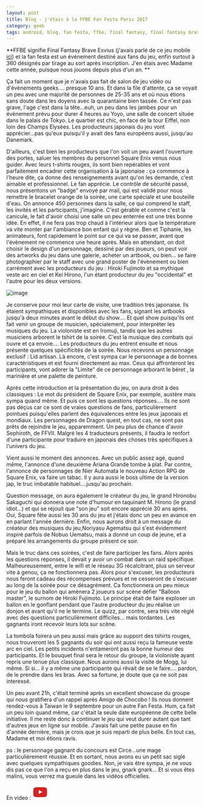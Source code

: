 ```yaml
---
layout: post
title: Blog - j'étais à la FFBE Fan Festa Paris 2017
category: geek
tags: android, blog, fan festa, ffbe, final fantasy, final fantasy brave exvius, geek, Geekeries, jeu video, paris
---
```


**FFBE signifie Final Fantasy Brave Exvius (j'avais parlé de ce jeu mobile <a href="https://cheziceman.wordpress.com/2016/07/14/souvenir-de-gamer-final-fantasy/">ici</a>) et la fan festa est un événement destiné aux fans du jeu, enfin surtout à 360 désignés par tirage au sort après inscription. J'en étais avec Madame cette année, puisque nous jouons depuis plus d'un an. **

Ça fait un moment que je n'avais pas fait de salon de jeu vidéo ou d'évènements geeks.... presque 10 ans. Et dans la file d'attente, ça se voyait un peu avec une majorité de personnes de 25-35 ans et où nous étions sans doute dans les doyens avec la quarantaine bien tassée. Ce n'est pas grave, l'age c'est dans la tête...euh, un peu dans les jambes pour un évènement prévu pour durer 4 heures au Yoyo, une salle de concert située dans le palais de Tokyo. Le quartier est chic, en face de la tour Eiffel, non loin des Champs Elysées. Les producteurs japonais du jeu vont apprécier...pas qu'eux puisqu'il y avait des fans européens aussi, jusqu'au Danemark.

D'ailleurs, c'est bien les producteurs que l'on voit un peu avant l'ouverture des portes, saluer les membres du personnel Square Enix venus nous guider. Avec leurs t-shirts rouges, ils sont bien repérables et vont parfaitement encadrer cette organisation à la japonaise : ça commence à l'heure dite, ça donne des renseignements avant qu'on les demande, c'est aimable et professionnel. Le fan apprécie. Le contrôle de sécurité passé, nous présentons un "badge" envoyé par mail, qui est validé pour nous remettre le bracelet orange de la soirée, une carte spéciale et une bouteille d'eau. On annonce 450 personnes dans la salle, ce qui comprend le staff, les invités et les participants, j'imagine. C'est gérable et comme c'est la canicule, le fait d'avoir choisi une salle un peu enterrée est une très bonne idée. En effet, il ne fera pas trop chaud à l'intérieur alors que la température va vite monter par l'ambiance bon enfant qui y règne. Ben et Tiphanie, les animateurs, font rapidement le point sur ce qui va se passer, avant que l'évènement ne commence une heure après. Mais en attendant, on doit choisir le design d'un personnage, dessiné par des joueurs, on peut voir des artworks du jeu dans une galerie, acheter un artbook, ou bien... se faire photographier par le staff avec une grand poster de l'évènement ou bien carrément avec les producteurs du jeu : Hiroki Fujimoto  et sa mythique veste arc en ciel et Kei Hirono, l'un étant producteur du jeu "occidental" et l'autre pour les deux versions.

![image](https://filedn.eu/llqi9IBxlYouGRXYG2xlROb/img/2017/fffanfesta1.png)

Je conserve pour moi leur carte de visite, une tradition très japonaise. Ils étaient sympathiques et disponibles avec les fans, signant les artbooks jusqu'à deux minutes avant le début du show.... Et quel show puisqu'ils ont fait venir un groupe de musicien, spécialement, pour interpréter les musiques du jeu. La violoniste est en Iromuji, tandis que les autres musiciens arborent le tshirt de la soirée. C'est la musique des combats qui ouvre et ça envoie.... Les producteurs du jeu entrent ensuite et nous présente quelques spécificités de la soirée. Nous recevons un personnage exclusif : Lid artisan. Là encore, c'est sympa car le personnage a de bonnes caractéristiques et est fourni directement au max. Ceux qui affronteront les participants, vont adorer la "Limite" de ce personnage arborant le béret , la marinière et une palette de peinture.

Après cette introduction et la présentation du jeu, on aura droit à des classiques : Le mot du président de Square Enix, par exemple, austère mais sympa quand même. Et puis ce sont les questions réponses.... Ils ne sont pas déçus car ce sont de vraies questions de fans, particulièrement pointues puisqu'elles parlent des équivalences entre les jeux japonais et mondiaux. Les personnages de Dragon quest, en tout cas, ne sont pas prêts de rejoindre le jeu, apparemment. Un peu plus de chance d'avoir Sephiroth, de FFVII. Malgré les 4 traducteurs présents, il faudra le renfort d'une participante pour traduire en japonais des choses très spécifiques à l'univers du jeu.

Vient aussi le moment des annonces. Avec un public assez agé, quand même, l'annonce d'une deuxième Ariana Grande tombe à plat. Par contre, l'annonce de personnages de Nier Automata le nouveau Action RPG de Square Enix, va faire un tabac. Il y aura aussi le boss ultime de la version jap, le truc imbatable habituel....jusqu'au prochain.

Question message, on aura également le créateur du jeu, le grand Hironobu Sakaguchi qui donnera une note d'humour en taquinant M. Hirono (le grand idiot...) et qui se réjouit que "son jeu" soit encore apprécié 30 ans après. Oui, Square fête aussi les 30 ans du jeu et j'étais donc un peu en avance en en parlant l'année dernière. Enfin, nous aurons droit à un message du créateur des musiques du jeu,Noriyasu Agematsu qui s'est évidemment inspiré parfois de Nobuo Uematsu, mais a donné un coup de jeune, et a préparé les arrangements du groupe présent ce soir.

Mais le truc dans ces soirées, c'est de faire participer les fans. Alors après les questions réponses, il devait y avoir un combat dans un raid spécifique. Malheureusement, entre le wifi et le réseau 3G récalcitrant, plus un serveur vite à genou, ça ne fonctionnera pas. Alors pour s'excuser, les producteurs nous feront cadeau des récompenses prévues et ne cesseront de s'excuser au long de la soirée pour ce désagrément. Ca fonctionnera un peu mieux pour le jeu du ballon qui amènera 2 joueurs sur scène défier "Balloon master", le surnom de Hiroki Fujimoto. Le principe était de faire exploser un ballon en le gonflant pendant que l'autre producteur du jeu réalise un donjon et avant qu'il ne le termine. Le quizz, par contre, sera très vite réglé avec des questions particulièrement difficiles... mais tordantes. Les gagnants iront recevoir leurs lots sur scène.

La tombola foirera un peu aussi mais grâce au support des tshirts rouges, nous trouveront les 5 gagnants du soir qui ont aussi reçu la fameuse veste arc en ciel. Les petits incidents n'entameront pas la bonne humeur des participants. Et le bouquet final sera le retour du groupe, la violoniste ayant repris une tenue plus classique. Nous aurons aussi la visite de Mogg, lui même. Si si... il y a même une participante qui rêvait de se le faire.... pardon, de le prendre dans les bras. Avec sa fortune, je doute que ça ne soit pas interessé.

Un peu avant 21h, c'était terminé après un excellent showcase du groupe qui nous gratifiera d'un rappel après Amigo de Chocobo ! Ils nous donnent rendez-vous à Taiwan le 9 septembre pour un autre Fan Festa. Hum, ça fait un peu loin quand même, car c'était la seule date européenne de cette belle initiative. Il me reste donc à continuer le jeu qui veut durer autant que tant d'autres jeux en ligne sur mobile. J'avais fait une petite pause en fin d'année dernière, mais je crois que je suis reparti de plus belle. En tout cas, Madame et moi étions ravis.

ps : le personnage gagnant du concours est Circe...une mage particulièrement réussie. Et en sortant, nous avons eu un petit sac siglé avec quelques sympathiques goodies. Non, je vais être sympa, je ne vous dis pas ce que l'on a reçu en plus dans le jeu, gnark gnark... Et si vous êtes malins, vous verrez ma gueule dans les vidéos officielles.

En video : [![video](/images/youtube.png)](https://youtu.be/tKLdF2HtTrY)


